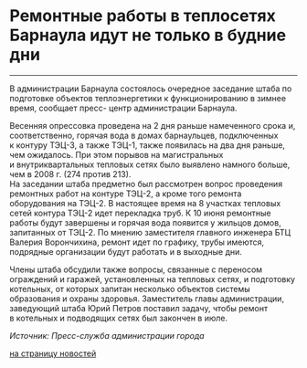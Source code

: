 # Ремонтные работы в теплосетях Барнаула идут не только в будние дни

****

В администрации Барнаула состоялось очередное заседание штаба по подготовке
объектов теплоэнергетики к функционированию в зимнее время, сообщает пресс-
центр администрации Барнаула.

Весенняя опрессовка проведена на 2 дня раньше намеченного срока и,
соответственно, горячая вода в домах барнаульцев, подключенных к контуру
ТЭЦ-3, а также ТЭЦ-1, также появилась на два дня раньше, чем ожидалось. При
этом порывов на магистральных и внутриквартальных тепловых сетях было выявлено
намного больше, чем в 2008 г. (274 против 213).  
На заседании штаба предметно был рассмотрен вопрос проведения ремонтных работ
на контуре ТЭЦ-2, а кроме того ремонта оборудования на ТЭЦ-2. В настоящее
время на 8 участках тепловых сетей контура ТЭЦ-2 идет перекладка труб. К 10
июня ремонтные работы будут завершены и горячая вода появится у жильцов домов,
запитанных от ТЭЦ-2. По мнению заместителя главного инженера БТЦ Валерия
Ворончихина, ремонт идет по графику, трубы имеются, подрядные организации
будут работать и в выходные дни.

Члены штаба обсудили также вопросы, связанные с переносом ограждений и
гаражей, установленных на тепловых сетях, и подготовку котельных, от которых
запитан несколько объектов системы образования и охраны здоровья. Заместитель
главы администрации, заведующий штаба Юрий Петров поставил задачу, чтобы
ремонт в котельных и подводящих сетях был закончен в июле.

_Источник: Пресс-служба администрации города_

[на страницу новостей](http://www.teplokomplekt.com/news.shtml)

